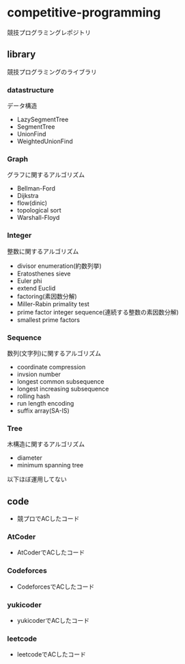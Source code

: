 # competitive-programming

競技プログラミングレポジトリ


## library

競技プログラミングのライブラリ

### datastructure

データ構造

- LazySegmentTree
- SegmentTree
- UnionFind
- WeightedUnionFind

### Graph

グラフに関するアルゴリズム

- Bellman-Ford
- Dijkstra
- flow(dinic)
- topological sort
- Warshall-Floyd

### Integer

整数に関するアルゴリズム

- divisor enumeration(約数列挙)
- Eratosthenes sieve
- Euler phi
- extend Euclid
- factoring(素因数分解)
- Miller-Rabin primality test
- prime factor integer sequence(連続する整数の素因数分解)
- smallest prime factors

### Sequence

数列(文字列)に関するアルゴリズム

- coordinate compression
- invsion number
- longest common subsequence
- longest increasing subsequence
- rolling hash
- run length encoding
- suffix array(SA-IS)

### Tree

木構造に関するアルゴリズム

- diameter
- minimum spanning tree

以下ほぼ運用してない

## code
- 競プロでACしたコード

### AtCoder
- AtCoderでACしたコード

### Codeforces
- CodeforcesでACしたコード

### yukicoder
- yukicoderでACしたコード

### leetcode
- leetcodeでACしたコード
